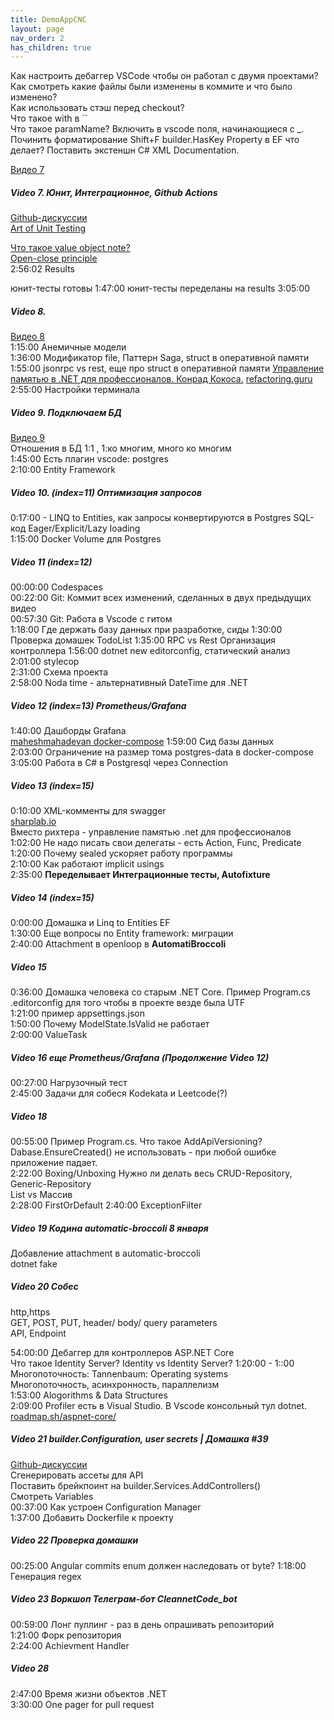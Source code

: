 ```yaml
---
title: DemoAppCNC
layout: page
nav_order: 2
has_children: true
---
```

Как настроить дебаггер VSCode чтобы он работал с двумя проектами?  
Как смотреть какие файлы были изменены в коммите и что было изменено?  
Как использовать стэш перед checkout?  
Что такое with в ``  
Что такое paramName?
Включить в vscode поля, начинающиеся с _.
Починить форматирование  Shift+F
builder.HasKey Property в EF что делает?
Поставить экстеншн C# XML Documentation.  


[Видео 7](https://www.youtube.com/watch?v=ZySlW3PW8-I&list=PLmmIuINqEtvwFrQ9tpYzGMauy4GVp6GuR&index=7)  

##### Video 7. Юнит, Интеграционное, Github Actions  
[Github-дискуссии](https://github.com/cleannetcode/Index/discussions/34)  
[Art of Unit Testing](https://www.artofunittesting.com/)  

[Что такое value object note?](https://www.youtube.com/live/ZySlW3PW8-I?feature=share&t=6296)  
[Open-close principle](https://www.youtube.com/live/ZySlW3PW8-I?feature=share&t=10439)  
2:56:02 Results  

юнит-тесты готовы 1:47:00
юнит-тесты переделаны на results 3:05:00

##### Video 8.
[Видео 8](https://www.youtube.com/watch?v=ZySlW3PW8-I&list=PLmmIuINqEtvwFrQ9tpYzGMauy4GVp6GuR&index=8)  
1:15:00 Анемичные модели  
1:36:00 Модификатор file, Паттерн Saga, struct в оперативной памяти  
1:55:00 jsonrpc vs rest, еще про struct в оперативной памяти 
[Управление памятью в .NET для профессионалов. Конрад Кокоса.]()
[refactoring.guru](refactoring.guru)  
2:55:00 Настройки терминала  

##### Video 9. Подключаем БД
[Видео 9](https://www.youtube.com/watch?v=ZySlW3PW8-I&list=PLmmIuINqEtvwFrQ9tpYzGMauy4GVp6GuR&index=9)  
Отношения в БД 1:1 , 1:ко многим, много ко многим  
1:45:00 Есть плагин vscode: postgres  
2:10:00 Entity Framework

##### Video 10. (index=11) Оптимизация запросов    
0:17:00 -  LINQ to Entities, как запросы конвертируются в Postgres SQL-код Eager/Explicit/Lazy loading  
1:15:00 Docker Volume для Postgres  
##### Video 11 (index=12)
00:00:00 Codespaces  
00:22:00 Git: Коммит всех изменений, сделанных в двух предыдущих видео  
00:57:30 Git: Работа в Vscode c гитом  
1:18:00 Где держать базу данных при разработке, сиды
1:30:00 Проверка домашек TodoList
1:35:00 RPC vs Rest Организация контроллера
1:56:00 dotnet new editorconfig, статический анализ  
2:01:00 stylecop  
2:31:00 Схема проекта  
2:58:00 Noda time - альтернативный DateTime для .NET
##### Video 12 (index=13)  Prometheus/Grafana
1:40:00 Дашборды Grafana  
[maheshmahadevan docker-compose](https://github.com/maheshmahadevan/docker-monitoring-windows)
1:59:00 Сид базы данных  
2:03:00 Ограничение на размер тома postgres-data в docker-compose  
3:05:00 Работа в C# в Postgresql через Connection  
##### Video 13 (index=15)
0:10:00 XML-комменты для swagger  
[sharplab.io](sharplab.io)  
Вместо рихтера - управление памятью .net для профессионалов  
1:02:00 Не надо писать свои делегаты - есть Action, Func, Predicate  
1:20:00 Почему sealed ускоряет работу программы  
2:10:00 Как работают implicit usings  
2:35:00 **Переделывает Интеграционные тесты, Autofixture**  
##### Video 14 (index=15)
0:00:00 Домашка и Linq to Entities EF  
1:30:00 Еще вопросы по Entity framework: миграции  
2:40:00 Attachment в openloop в **AutomatiBroccoli**
##### Video 15
0:36:00 Домашка человека со старым .NET Core. Пример Program.cs  
.editorconfig для того чтобы в проекте везде была UTF  
1:21:00 пример appsettings.json  
1:50:00 Почему ModelState.IsValid не работает  
2:00:00 ValueTask  
##### Video 16 еще Prometheus/Grafana (Продолжение Video 12)
00:27:00 Нагрузочный тест  
2:45:00 Задачи для собеся Kodekata и Leetcode(?)  
##### Video 18
00:55:00 Пример Program.cs. Что такое AddApiVersioning?
Dabase.EnsureCreated() не использовать - при любой ошибке приложение падает.  
2:22:00 Boxing/Unboxing Нужно ли делать весь CRUD-Repository, Generic-Repository  
List vs Массив  
2:28:00 FirstOrDefault 
2:40:00 ExceptionFilter  
##### Video 19 Кодина automatic-broccoli 8 января  
Добавление attachment в automatic-broccoli  
dotnet fake
##### Video 20 Собес  
http,https  
GET, POST, PUT, 
header/ body/ query parameters  
API, Endpoint  

54:00:00 Дебаггер для контроллеров ASP.NET Core  
Что такое Identity Server? Identity vs Identity Server?
1:20:00 - 1::00 Многопоточность: Tannenbaum: Operating systems  
Многопоточность, асинхронность, параллелизм  
1:53:00 Alogorithms & Data Structures  
2:09:00 Profiler есть в Visual Studio. В Vscode консольный тул dotnet.  
[roadmap.sh/aspnet-core/](roadmap.sh/aspnet-core/)
##### Video 21 builder.Configuration, user secrets | Домашка #39  
[Github-дискуссии](https://github.com/cleannetcode/Index/discussions/39)  
Сгенерировать ассеты для API  
Поставить брейкпоинт на builder.Services.AddControllers()  
Смотреть Variables  
00:37:00 Как устроен Configuration Manager  
1:37:00 Добавить Dockerfile к проекту  

##### Video 22 Проверка домашки  
00:25:00 Angular commits
enum должен наследовать от byte? 
1:18:00 Генерация regex  
##### Video 23 Воркшоп Телеграм-бот  CleannetCode_bot  
00:59:00 Лонг пуллинг - раз в день опрашивать репозиторий  
1:21:00 Форк репозитория  
2:24:00 Achievment Handler  
##### Video 28
2:47:00 Время жизни объектов .NET  
3:30:00 One pager for pull request  







